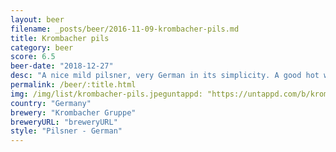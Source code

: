 ```yaml
---
layout: beer
filename: _posts/beer/2016-11-09-krombacher-pils.md
title: Krombacher pils
category: beer
score: 6.5
beer-date: "2018-12-27"
desc: "A nice mild pilsner, very German in its simplicity. A good hot weather beer"
permalink: /beer/:title.html
img: /img/list/krombacher-pils.jpeguntappd: "https://untappd.com/b/krombacher-gruppe-krombacher-pils/9945"
country: "Germany"
brewery: "Krombacher Gruppe"
breweryURL: "breweryURL"
style: "Pilsner - German"
---
```

